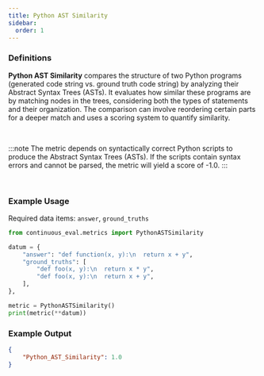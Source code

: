 ```yaml
---
title: Python AST Similarity
sidebar:
  order: 1
---
```


### Definitions

**Python AST Similarity** compares the structure of two Python programs (generated code string vs. ground truth code string) by analyzing their Abstract Syntax Trees (ASTs). It evaluates how similar these programs are by matching nodes in the trees, considering both the types of statements and their organization. The comparison can involve reordering certain parts for a deeper match and uses a scoring system to quantify similarity. 

<br>

:::note
The metric depends on syntactically correct Python scripts to produce the Abstract Syntax Trees (ASTs). If the scripts contain syntax errors and cannot be parsed, the metric will yield a score of -1.0.
:::

<br>

### Example Usage

Required data items: `answer`, `ground_truths`

```python
from continuous_eval.metrics import PythonASTSimilarity

datum = {
    "answer": "def function(x, y):\n  return x + y",
    "ground_truths": [
        "def foo(x, y):\n  return x * y",
        "def foo(x, y):\n  return x + y",
    ],
},

metric = PythonASTSimilarity()
print(metric(**datum))
```

### Example Output

```JSON
{
    "Python_AST_Similarity": 1.0
}
```
